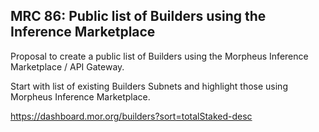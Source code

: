## MRC 86: Public list of Builders using the Inference Marketplace

Proposal to create a public list of Builders using the Morpheus Inference Marketplace / API Gateway.

Start with list of existing Builders Subnets and highlight those using Morpheus Inference Marketplace.

https://dashboard.mor.org/builders?sort=totalStaked-desc
